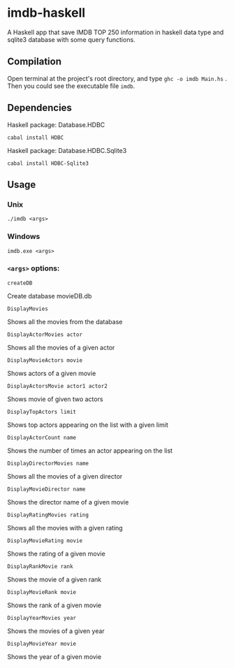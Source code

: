 # imdb-haskell
A Haskell app that save IMDB TOP 250 information in haskell data type and sqlite3 database with some query functions.

## Compilation
Open terminal at the project's root directory, and type `ghc -o imdb Main.hs` . Then you could see the executable file `imdb`.

## Dependencies
Haskell package: Database.HDBC

	cabal install HDBC
Haskell package: Database.HDBC.Sqlite3

	cabal install HDBC-Sqlite3

## Usage

### Unix
	./imdb <args>

### Windows
	imdb.exe <args>

### `<args>` options:
    createDB                             
 Create database movieDB.db
 
    DisplayMovies                         
Shows all the movies from the database

    DisplayActorMovies actor              
Shows all the movies of a given actor

    DisplayMovieActors movie              
Shows actors of a given movie

    DisplayActorsMovie actor1 actor2      
Shows movie of given two actors

    DisplayTopActors limit                
Shows top actors appearing on the list with a given limit

    DisplayActorCount name                
Shows the number of times an actor appearing on the list

    DisplayDirectorMovies name            
Shows all the movies of a given director

    DisplayMovieDirector name             
Shows the director name of a given movie

    DisplayRatingMovies rating            
Shows all the movies with a given rating

    DisplayMovieRating movie              
Shows the rating of a given movie

    DisplayRankMovie rank                 
Shows the movie of a given rank

    DisplayMovieRank movie                
Shows the rank of a given movie

    DisplayYearMovies year                
Shows the movies of a given year

    DisplayMovieYear movie                
Shows the year of a given movie
